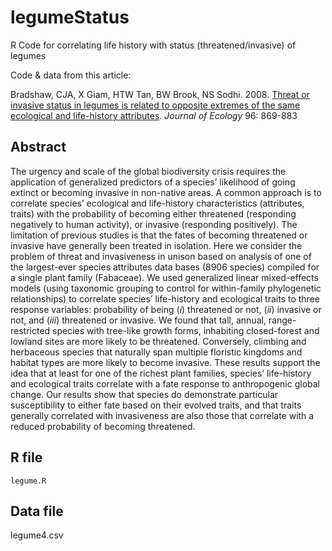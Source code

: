 # legumeStatus
R Code for correlating life history with status (threatened/invasive) of legumes

Code & data from this article:

Bradshaw, CJA, X Giam, HTW Tan, BW Brook, NS Sodhi. 2008. <a href="https://doi.org/10.1111/j.1365-2745.2008.01408.x">Threat or invasive status in legumes is related to opposite extremes of the same ecological and life-history attributes</a>. <em>Journal of Ecology</em> 96: 869-883

## Abstract
The urgency and scale of the global biodiversity crisis requires the application of generalized predictors of a species’ likelihood of going extinct or becoming invasive in non-native areas. A common approach is to correlate species’ ecological and life-history characteristics (attributes, traits) with the probability of becoming either threatened (responding negatively to human activity), or invasive (responding positively). The limitation of previous studies is that the fates of becoming threatened or invasive have generally been treated in isolation. Here we consider the problem of threat and invasiveness in unison based on analysis of one of the largest-ever species attributes data bases (8906 species) compiled for a single plant family (Fabaceae). We used generalized linear mixed-effects models (using taxonomic grouping to control for within-family phylogenetic relationships) to correlate species’ life-history and ecological traits to three response variables: probability of being (<em>i</em>) threatened or not, (<em>ii</em>) invasive or not, and (<em>iii</em>) threatened or invasive. We found that tall, annual, range-restricted species with tree-like growth forms, inhabiting closed-forest and lowland sites are more likely to be threatened. Conversely, climbing and
herbaceous species that naturally span multiple floristic kingdoms and habitat types are more likely to become invasive. These results support the idea that at least for one of the richest plant families, species’ life-history and ecological traits correlate with a fate response to anthropogenic global change. Our results show that species do demonstrate particular susceptibility to either fate based on their evolved traits, and that traits generally correlated with invasiveness are also those that correlate with a reduced probability of becoming threatened.

## R file
<code>legume.R</code>

## Data file
legume4.csv
